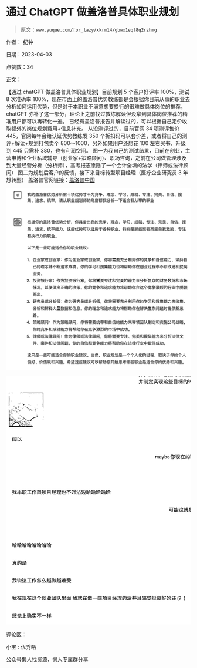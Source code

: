 # 通过 ChatGPT 做盖洛普具体职业规划

> 原文：[`www.yuque.com/for_lazy/xkrm14/gbwx1eql8q2rzhmg`](https://www.yuque.com/for_lazy/xkrm14/gbwx1eql8q2rzhmg)



作者： 纪钟



日期：2023-04-03



点赞数：34

<ne-hole id="u1b51d62f" data-lake-id="u1b51d62f">

正文：



【通过 chatGPT 做盖洛普具体职业规划】目前规划 5 个客户好评率 100%，测试 8 次准确率 100%，现在市面上的盖洛普优势教练都是会根据你目前从事的职业去分析如何运用优势，但是对于本职业不满意想要换行的很难做具体岗位的推荐，chatGPT 弥补了这一部分，理论上之前找过教练解读但没拿到具体岗位推荐的精准用户都可以再转化一遍。 已经有盖洛普报告并解读过的，可以根据自己定价收取额外的岗位规划费用+信息补充。 从没测评过的，目前官网 34 项测评售价 445，官网每年会给认证优势教练发 350 个折扣码可以套价差，或者将自己的测评+解读+规划打包卖个 800～1000，另外如果用户还想花 100 左右买书，升级到 445 只需补 380，也有利润空间。 图一为我自己的测试结果，目前在创业，主营申博和企业私域辅导（创业家+策略顾问）、职场咨询，之前在公司做管理涉及到大量经营分析（分析师），高考报志愿除了一个会计全填的法学（律师或法律顾问） 图二为规划后客户的反馈，接下来目标转型项目经理（医疗企业研究员 3 年想转型） 盖洛普官网链接：[盖洛普中国](https://www.gallup.cn/home.aspx)



![](img/857fb627a4261a414daf53cb6ef1bbad.png)



![](img/ba39ff96c231777be52637b2629689c6.png)

<ne-hole id="u144b893a" data-lake-id="u144b893a">

评论区：



小宝 : 优秀哈

<ne-hole id="u752ad670" data-lake-id="u752ad670">

公众号懒人找资源，懒人专属群分享

</ne-hole></ne-hole></ne-hole>